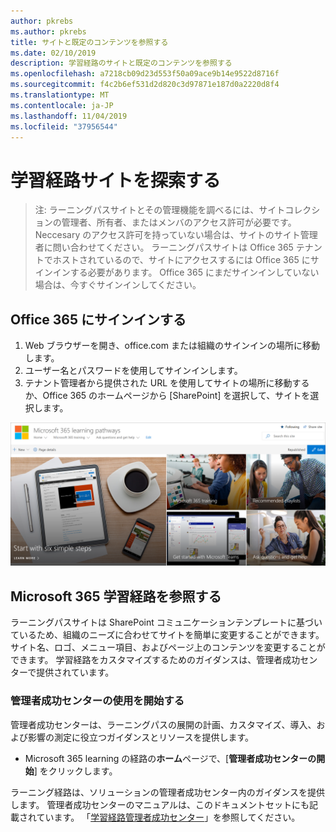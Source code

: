 ```yaml
---
author: pkrebs
ms.author: pkrebs
title: サイトと既定のコンテンツを参照する
ms.date: 02/10/2019
description: 学習経路のサイトと既定のコンテンツを参照する
ms.openlocfilehash: a7218cb09d23d553f50a09ace9b14e9522d8716f
ms.sourcegitcommit: f4c2b6ef531d2d820c3d97871e187d0a2220d8f4
ms.translationtype: MT
ms.contentlocale: ja-JP
ms.lasthandoff: 11/04/2019
ms.locfileid: "37956544"
---
```

# <a name="explore-the-learning-pathways-site"></a>学習経路サイトを探索する

> 注: ラーニングパスサイトとその管理機能を調べるには、サイトコレクションの管理者、所有者、またはメンバのアクセス許可が必要です。 Neccesary のアクセス許可を持っていない場合は、サイトのサイト管理者に問い合わせてください。 ラーニングパスサイトは Office 365 テナントでホストされているので、サイトにアクセスするには Office 365 にサインインする必要があります。 Office 365 にまだサインインしていない場合は、今すぐサインインしてください。 

## <a name="sign-in-to-office-365"></a>Office 365 にサインインする 

1.  Web ブラウザーを開き、office.com または組織のサインインの場所に移動します。 
2.  ユーザー名とパスワードを使用してサインインします。
3.  テナント管理者から提供された URL を使用してサイトの場所に移動するか、Office 365 のホームページから [SharePoint] を選択して、サイトを選択します。 

![cg-exploresite](media/cg-introducing.png)

## <a name="explore-microsoft-365-learning-pathways"></a>Microsoft 365 学習経路を参照する

ラーニングパスサイトは SharePoint コミュニケーションテンプレートに基づいているため、組織のニーズに合わせてサイトを簡単に変更することができます。 サイト名、ロゴ、メニュー項目、およびページ上のコンテンツを変更することができます。 学習経路をカスタマイズするためのガイダンスは、管理者成功センターで提供されています。 

### <a name="get-started-with-the-admin-success-center"></a>管理者成功センターの使用を開始する

管理者成功センターは、ラーニングパスの展開の計画、カスタマイズ、導入、および影響の測定に役立つガイダンスとリソースを提供します。 

- Microsoft 365 learning の経路の**ホーム**ページで、[**管理者成功センターの開始**] をクリックします。

ラーニング経路は、ソリューションの管理者成功センター内のガイダンスを提供します。 管理者成功センターのマニュアルは、このドキュメントセットにも記載されています。 「[学習経路管理者成功センター](custom_successcenter.md)」を参照してください。